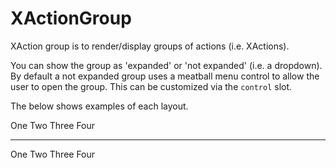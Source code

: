 # XActionGroup

XAction group is to render/display groups of actions (i.e. XActions).

You can show the group as 'expanded' or 'not expanded' (i.e. a dropdown). By
default a not expanded group uses a meatball menu control to allow the user to
open the group. This can be customized via the `control` slot.

The below shows examples of each layout.

<Story height="340">
  <div
    v-style="'display: grid;grid-template-columns: repeat(2, calc(50% -10px));gap: 20px;'"
  >
    <XActionGroup
      :expanded="false"
    >
      <XAction>One</XAction>
      <XAction>Two</XAction>
      <XAction>Three</XAction>
      <XAction appearance="danger">Four</XAction>
    </XActionGroup>
    <hr />
    <XActionGroup
      :expanded="true"
    >
      <XAction>One</XAction>
      <XAction>Two</XAction>
      <XAction>Three</XAction>
      <XAction>Four</XAction>
    </XActionGroup>
  </div>
</Story>
